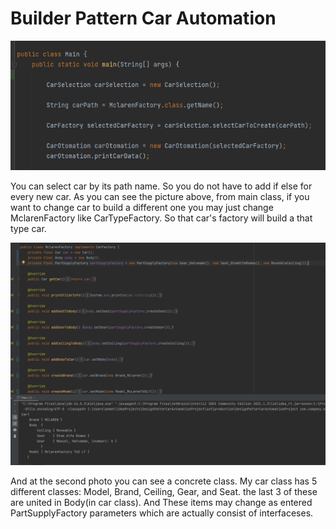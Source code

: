 # Builder Pattern Car Automation

![builderMain.png](https://github.com/AhmetEminSaglik/BuilderPattern_CarAutomationProject/blob/master/image/builderMain.png)

You can select car by its path name. So you do not have to add if else for every new car. As you can see the picture above, from main class,
if you want to change car to build a different one you may just change MclarenFactory like CarTypeFactory. So that car's factory will build 
a that type car. 
<br>

![BuilderDesign.png](https://github.com/AhmetEminSaglik/BuilderPattern_CarAutomationProject/blob/master/image/BuilderDesign.png)

And at the second photo  you can see a concrete class. My car class has 5 different classes: Model, Brand, Ceiling, Gear, and Seat. the last 3 of these
 are united in Body(in car class). And These items may change as entered PartSupplyFactory parameters which are actually consist of interfaceses.



